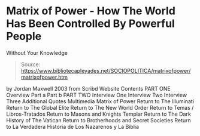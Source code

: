 # Matrix of Power - How The World Has Been Controlled By Powerful People 
Without Your Knowledge

> Source: https://www.bibliotecapleyades.net/SOCIOPOLITICA/matrixofpower/matrixofpower.htm

by Jordan Maxwell
2003
from Scribd Website
Contents
PART ONE
Overview
Part a
Part b
PART TWO
Interview One
Interview Two
Interview Three
Additional Quotes
Multimedia
Matrix of Power
Return to The Illuminati
Return to The Global Elite
Return to The New World Order
Return to Temas / Libros-Tratados
Return to Masons and Knights Templar
Return to The Dark History of The Vatican
Return to Brotherhoods and Secret Societies
Return to La Verdadera Historia de Los Nazarenos y La Biblia
